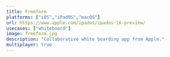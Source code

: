 ```yaml
---
title: Freeform
platforms: ["iOS","iPadOS","macOS"]
url: https://www.apple.com/ipados/ipados-16-preview/
usecases: ["whiteboard"]
image: freeform.jpg
description: "Collaborative white boarding app from Apple."
multiplayer: true
---
```

